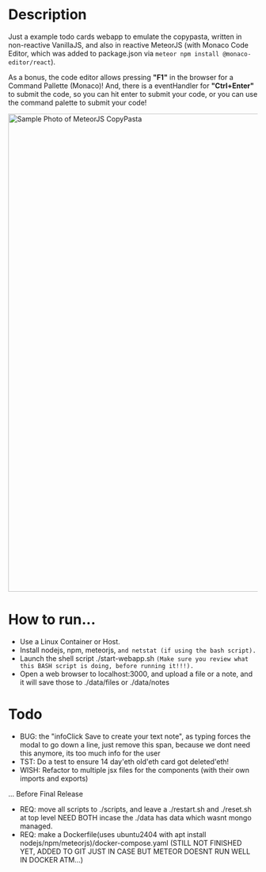 # Description
Just a example todo cards webapp to emulate the copypasta, written in non-reactive VanillaJS, and also in reactive MeteorJS (with Monaco Code Editor, which was added to package.json via `meteor npm install @monaco-editor/react`). 

As a bonus, the code editor allows pressing **"F1"** in the browser for a Command Pallette (Monaco)! And, there is a eventHandler for **"Ctrl+Enter"** to submit the code, so you can hit enter to submit your code, or you can use the command palette to submit your code!

<img width="964" alt="Sample Photo of MeteorJS CopyPasta" src="https://github.com/user-attachments/assets/1c1dfc5d-ad81-4704-b7cd-93354c11460b">

# How to run...
* Use a Linux Container or Host.
* Install nodejs, npm, meteorjs, `and netstat (if using the bash script).`
* Launch the shell script ./start-webapp.sh `(Make sure you review what this BASH script is doing, before running it!!!).`
* Open a web browser to localhost:3000, and upload a file or a note, and it will save those to ./data/files or ./data/notes

# Todo
* BUG: the "infoClick Save to create your text note", as typing forces the modal to go down a line, just remove this span, because we dont need this anymore, its too much info for the user
* TST: Do a test to ensure 14 day'eth old'eth card got deleted'eth!
* WISH: Refactor to multiple jsx files for the components (with their own imports and exports)

... Before Final Release
* REQ: move all scripts to ./scripts, and leave a ./restart.sh and ./reset.sh at top level NEED BOTH incase the ./data has data which wasnt mongo managed.
* REQ: make a Dockerfile(uses ubuntu2404 with apt install nodejs/npm/meteorjs)/docker-compose.yaml (STILL NOT FINISHED YET, ADDED TO GIT JUST IN CASE BUT METEOR DOESNT RUN WELL IN DOCKER ATM...)